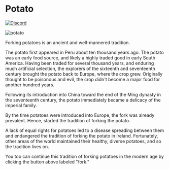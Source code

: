 Potato
======

[![Discord](https://i.imgur.com/HLPoNnY.png)](https://discord.gg/Hp2dcnM)

![potato](http://i.imgur.com/dRnvRZZ.jpg)

Forking potatoes is an ancient and well-mannered tradition.

The potato first appeared in Peru about ten thousand years ago. The potato was an early food source, and likely a highly traded good in early South America. Having been traded for several thousand years, and enduring much artificial selection, the explorers of the sixteenth and seventeenth century brought the potato back to Europe, where the crop grew. Originally thought to be poisonous and evil, the crop didn't become a major food for another hundred years.

Following its introduction into China toward the end of the Ming dynasty in the seventeenth century, the potato immediately became a delicacy of the imperial family.

By the time potatoes were introduced into Europe, the fork was already prevalent. Hence, started the tradition of forking the potato.

A lack of equal rights for potatoes led to a disease spreading between them and endangered the tradition of forking the potato in Ireland. Fortunately, other areas of the world maintained their healthy, diverse potatoes, and so the tradition lives on.

You too can continue this tradition of forking potatoes in the modern age by clicking the button above labeled "fork."
